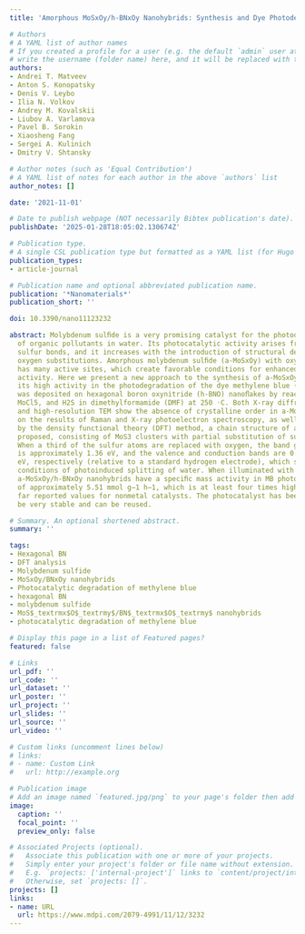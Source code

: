 ```yaml
---
title: 'Amorphous MoSxOy/h-BNxOy Nanohybrids: Synthesis and Dye Photodegradation'

# Authors
# A YAML list of author names
# If you created a profile for a user (e.g. the default `admin` user at `content/authors/admin/`), 
# write the username (folder name) here, and it will be replaced with their full name and linked to their profile.
authors:
- Andrei T. Matveev
- Anton S. Konopatsky
- Denis V. Leybo
- Ilia N. Volkov
- Andrey M. Kovalskii
- Liubov A. Varlamova
- Pavel B. Sorokin
- Xiaosheng Fang
- Sergei A. Kulinich
- Dmitry V. Shtansky

# Author notes (such as 'Equal Contribution')
# A YAML list of notes for each author in the above `authors` list
author_notes: []

date: '2021-11-01'

# Date to publish webpage (NOT necessarily Bibtex publication's date).
publishDate: '2025-01-28T18:05:02.130674Z'

# Publication type.
# A single CSL publication type but formatted as a YAML list (for Hugo requirements).
publication_types:
- article-journal

# Publication name and optional abbreviated publication name.
publication: '*Nanomaterials*'
publication_short: ''

doi: 10.3390/nano11123232

abstract: Molybdenum sulﬁde is a very promising catalyst for the photodegradation
  of organic pollutants in water. Its photocatalytic activity arises from unsaturated
  sulfur bonds, and it increases with the introduction of structural defects and/or
  oxygen substitutions. Amorphous molybdenum sulﬁde (a-MoSxOy) with oxygen substitutions
  has many active sites, which create favorable conditions for enhanced catalytic
  activity. Here we present a new approach to the synthesis of a-MoSxOy and demonstrate
  its high activity in the photodegradation of the dye methylene blue (MB). The MoSxOy
  was deposited on hexagonal boron oxynitride (h-BNO) nanoﬂakes by reacting h-BNO,
  MoCl5, and H2S in dimethylformamide (DMF) at 250 ◦C. Both X-ray diffraction analysis
  and high-resolution TEM show the absence of crystalline order in a-MoSxOy. Based
  on the results of Raman and X-ray photoelectron spectroscopy, as well as analysis
  by the density functional theory (DFT) method, a chain structure of a-MoSxOy was
  proposed, consisting of MoS3 clusters with partial substitution of sulfur by oxygen.
  When a third of the sulfur atoms are replaced with oxygen, the band gap of a-MoSxOy
  is approximately 1.36 eV, and the valence and conduction bands are 0.74 eV and −0.62
  eV, respectively (relative to a standard hydrogen electrode), which satisﬁes the
  conditions of photoinduced splitting of water. When illuminated with a mercury lamp,
  a-MoSxOy/h-BNxOy nanohybrids have a speciﬁc mass activity in MB photodegradation
  of approximately 5.51 mmol g−1 h−1, which is at least four times higher than so
  far reported values for nonmetal catalysts. The photocatalyst has been shown to
  be very stable and can be reused.

# Summary. An optional shortened abstract.
summary: ''

tags:
- Hexagonal BN
- DFT analysis
- Molybdenum sulfide
- MoSxOy/BNxOy nanohybrids
- Photocatalytic degradation of methylene blue
- hexagonal BN
- molybdenum sulfide
- MoS$_textrmx$O$_textrmy$/BN$_textrmx$O$_textrmy$ nanohybrids
- photocatalytic degradation of methylene blue

# Display this page in a list of Featured pages?
featured: false

# Links
url_pdf: ''
url_code: ''
url_dataset: ''
url_poster: ''
url_project: ''
url_slides: ''
url_source: ''
url_video: ''

# Custom links (uncomment lines below)
# links:
# - name: Custom Link
#   url: http://example.org

# Publication image
# Add an image named `featured.jpg/png` to your page's folder then add a caption below.
image:
  caption: ''
  focal_point: ''
  preview_only: false

# Associated Projects (optional).
#   Associate this publication with one or more of your projects.
#   Simply enter your project's folder or file name without extension.
#   E.g. `projects: ['internal-project']` links to `content/project/internal-project/index.md`.
#   Otherwise, set `projects: []`.
projects: []
links:
- name: URL
  url: https://www.mdpi.com/2079-4991/11/12/3232
---
```


